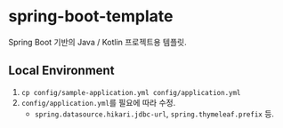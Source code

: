 # spring-boot-template

Spring Boot 기반의 Java / Kotlin 프로젝트용 템플릿.

## Local Environment

1. `cp config/sample-application.yml config/application.yml`
2. `config/application.yml`를 필요에 따라 수정.
    - `spring.datasource.hikari.jdbc-url`, `spring.thymeleaf.prefix` 등.

